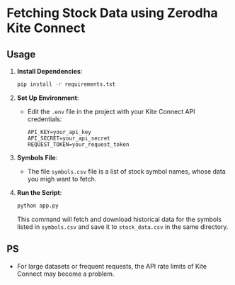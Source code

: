 # Fetching Stock Data using Zerodha Kite Connect

## Usage

1. **Install Dependencies**:
   ```sh
   pip install -r requirements.txt
   ```

2. **Set Up Environment**:
   - Edit the `.env` file in the project with your Kite Connect API credentials:

     ```
     API_KEY=your_api_key
     API_SECRET=your_api_secret
     REQUEST_TOKEN=your_request_token
     ```
     
3. **Symbols File**:
   - The file `symbols.csv` file is a list of stock symbol names, whose data you migh want to fetch.

4. **Run the Script**:
   ```sh
   python app.py
   ```
   This command will fetch and download historical data for the symbols listed in `symbols.csv` and save it to `stock_data.csv` in the same directory.

## PS
- For large datasets or frequent requests, the API rate limits of Kite Connect may become a problem.

